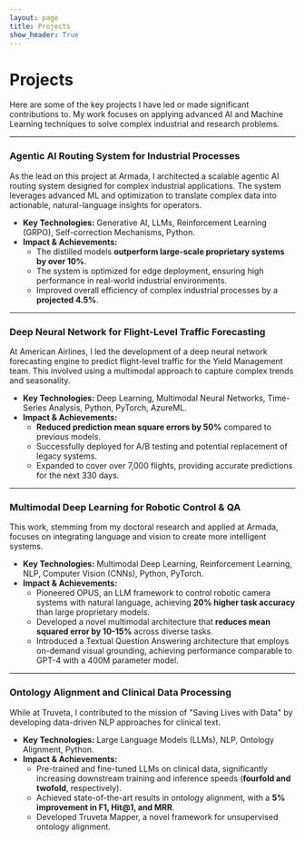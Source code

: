 ```yaml
---
layout: page
title: Projects
show_header: True
---
```


# Projects

Here are some of the key projects I have led or made significant contributions to. My work focuses on applying advanced AI and Machine Learning techniques to solve complex industrial and research problems.

---

### Agentic AI Routing System for Industrial Processes

As the lead on this project at Armada, I architected a scalable agentic AI routing system designed for complex industrial applications. The system leverages advanced ML and optimization to translate complex data into actionable, natural-language insights for operators.

*   **Key Technologies:** Generative AI, LLMs, Reinforcement Learning (GRPO), Self-correction Mechanisms, Python.
*   **Impact & Achievements:**
    *   The distilled models **outperform large-scale proprietary systems by over 10%**.
    *   The system is optimized for edge deployment, ensuring high performance in real-world industrial environments.
    *   Improved overall efficiency of complex industrial processes by a **projected 4.5%**.

---

### Deep Neural Network for Flight-Level Traffic Forecasting

At American Airlines, I led the development of a deep neural network forecasting engine to predict flight-level traffic for the Yield Management team. This involved using a multimodal approach to capture complex trends and seasonality.

*   **Key Technologies:** Deep Learning, Multimodal Neural Networks, Time-Series Analysis, Python, PyTorch, AzureML.
*   **Impact & Achievements:**
    *   **Reduced prediction mean square errors by 50%** compared to previous models.
    *   Successfully deployed for A/B testing and potential replacement of legacy systems.
    *   Expanded to cover over 7,000 flights, providing accurate predictions for the next 330 days.

---

### Multimodal Deep Learning for Robotic Control & QA

This work, stemming from my doctoral research and applied at Armada, focuses on integrating language and vision to create more intelligent systems.

*   **Key Technologies:** Multimodal Deep Learning, Reinforcement Learning, NLP, Computer Vision (CNNs), Python, PyTorch.
*   **Impact & Achievements:**
    *   Pioneered OPUS, an LLM framework to control robotic camera systems with natural language, achieving **20% higher task accuracy** than large proprietary models.
    *   Developed a novel multimodal architecture that **reduces mean squared error by 10-15%** across diverse tasks.
    *   Introduced a Textual Question Answering architecture that employs on-demand visual grounding, achieving performance comparable to GPT-4 with a 400M parameter model.

---

### Ontology Alignment and Clinical Data Processing

While at Truveta, I contributed to the mission of "Saving Lives with Data" by developing data-driven NLP approaches for clinical text.

*   **Key Technologies:** Large Language Models (LLMs), NLP, Ontology Alignment, Python.
*   **Impact & Achievements:**
    *   Pre-trained and fine-tuned LLMs on clinical data, significantly increasing downstream training and inference speeds (**fourfold and twofold**, respectively).
    *   Achieved state-of-the-art results in ontology alignment, with a **5% improvement in F1, Hit@1, and MRR**.
    *   Developed Truveta Mapper, a novel framework for unsupervised ontology alignment.